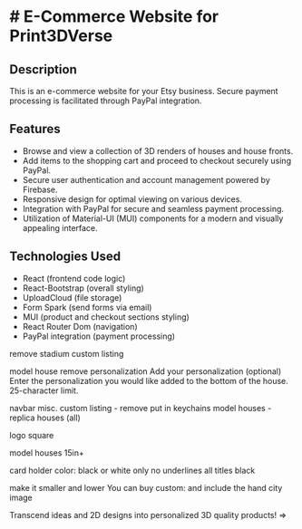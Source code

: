 # # E-Commerce Website for Print3DVerse

## Description

This is an e-commerce website for your Etsy business. Secure payment processing is facilitated through PayPal integration.

## Features
- Browse and view a collection of 3D renders of houses and house fronts.
- Add items to the shopping cart and proceed to checkout securely using PayPal.
- Secure user authentication and account management powered by Firebase.
- Responsive design for optimal viewing on various devices.
- Integration with PayPal for secure and seamless payment processing.
- Utilization of Material-UI (MUI) components for a modern and visually appealing interface.

## Technologies Used
- React (frontend code logic)
- React-Bootstrap (overall styling)
- UploadCloud (file storage)
- Form Spark (send forms via email)
- MUI (product and checkout sections styling)
- React Router Dom (navigation)
- PayPal integration (payment processing)



remove 
  stadium 
  custom listing

model house 
  remove personalization
  Add your personalization (optional)
  Enter the personalization you would like added to the bottom of the house. 25-character limit.


navbar
  misc.
  custom listing - remove
  put in keychains 
  model houses - replica houses (all) 

  logo square 

  model houses 15in+ 

  card holder 
    color: black or white only 
    no underlines 
    all titles black

  make it smaller and lower 
    You can buy custom:
    and include the hand city image

Transcend ideas and 2D designs into personalized 3D quality products! => 



